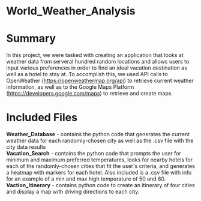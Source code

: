 # World_Weather_Analysis
# Summary
In this project, we were tasked with creating an application that looks at weather data from serveral hundred random locations and allows users to input various preferences in order to find an ideal vacation destination as well as a hotel to stay at. To accomplish this, we used API calls to OpenWeather (https://openweathermap.org/api) to retrieve current weather information, as well as to the Google Maps Platform (https://developers.google.com/maps) to retrieve and create maps.
<br />
# Included Files
**Weather_Database** - contains the python code that generates the current weather data for each randomly-chosen city as well as the .csv file with the city data results <br />
**Vacation_Search** - contains the python code that prompts the user for minimum and maximum preferred temperatures, looks for nearby hotels for each of the randomly-chosen cities that fit the user's criteria, and generates a heatmap with markers for each hotel.  Also included is a .csv file with info for an example of a min and max high temperature of 50 and 80.
**Vaction_Itinerary** - contains python code to create an itinerary of four cities and display a map with driving directions to each city.
